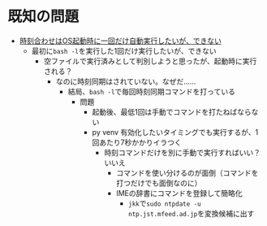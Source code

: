 # 既知の問題

* [時刻合わせはOS起動時に一回だけ自動実行したいが、できない](http://ytyaru.hatenablog.com/entry/2019/02/17/000000)
    * 最初に`bash -l`を実行した1回だけ実行したいが、できない
        * 空ファイルで実行済みとして判別しようと思ったが、起動時に実行される？
            * なのに時刻同期はされていない。なぜだ……
                * 結局、`bash -l`で毎回時刻同期コマンドを打っている
                    * 問題
                        * 起動後、最低1回は手動でコマンドを打たねばならない
                        * py venv 有効化したいタイミングでも実行するが、1回あたり7秒かかりイラつく
                            * 時刻コマンドだけを別に手動で実行すればいい？　いいえ
                                * コマンドを使い分けるのが面倒（コマンドを打つだけでも面倒なのに）
                                * IMEの辞書にコマンドを登録して簡略化
                                    * `jkk`で`sudo ntpdate -u ntp.jst.mfeed.ad.jp`を変換候補に出す

